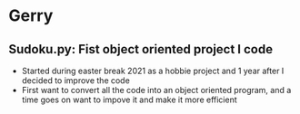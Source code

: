 # Gerry

## Sudoku.py:  Fist object oriented project I code  
  * Started during easter break 2021 as a hobbie project and 1 year after I decided to improve the code  
  * First want to convert all the code into an object oriented program, and a time goes on want to impove it and make it more efficient
